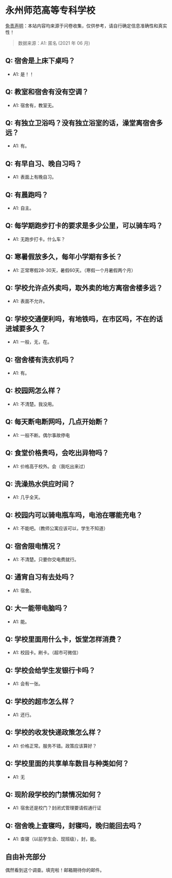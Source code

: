 # 永州师范高等专科学校

[免责声明](https://colleges.chat/#_3)：本站内容均来源于问卷收集，仅供参考，请自行确定信息准确性和真实性！

> 数据来源：A1: 匿名 (2021 年 06 月)

## Q: 宿舍是上床下桌吗？

- A1: 是！！

## Q: 教室和宿舍有没有空调？

- A1: 宿舍有，教室无。

## Q: 有独立卫浴吗？没有独立浴室的话，澡堂离宿舍多远？

- A1: 有。

## Q: 有早自习、晚自习吗？

- A1: 表面上有晚自习。

## Q: 有晨跑吗？

- A1: 自主。

## Q: 每学期跑步打卡的要求是多少公里，可以骑车吗？

- A1: 无跑步打卡。什么车？

## Q: 寒暑假放多久，每年小学期有多长？

- A1: 正常寒假28-30天，暑假60天。（寒假一个月暑假两个月）

## Q: 学校允许点外卖吗，取外卖的地方离宿舍楼多远？

- A1: 表面不允许。

## Q: 学校交通便利吗，有地铁吗，在市区吗，不在的话进城要多久？

- A1: 一般，无，在。

## Q: 宿舍楼有洗衣机吗？

- A1: 有。

## Q: 校园网怎么样？

- A1: 不清楚。我没用。

## Q: 每天断电断网吗，几点开始断？

- A1: 一般不断。偶尔事故停电

## Q: 食堂价格贵吗，会吃出异物吗？

- A1: 价格高于校外。会（我吃出来过）

## Q: 洗澡热水供应时间？

- A1: 几乎全天。

## Q: 校园内可以骑电瓶车吗，电池在哪能充电？

- A1: 不能吧。（教师公寓应该可以，学生不知道）

## Q: 宿舍限电情况？

- A1: 不清楚。只要你交电费就行。

## Q: 通宵自习有去处吗？

- A1: 宿舍。

## Q: 大一能带电脑吗？

- A1: 能。

## Q: 学校里面用什么卡，饭堂怎样消费？

- A1: 校园卡。刷卡。（超市可微信）

## Q: 学校会给学生发银行卡吗？

- A1: 会有一张。

## Q: 学校的超市怎么样？

- A1: 还行。

## Q: 学校的收发快递政策怎么样？

- A1: 价格正常。服务不错。政策应该算好？

## Q: 学校里面的共享单车数目与种类如何？

- A1: 无

## Q: 现阶段学校的门禁情况如何？

- A1: 宿舍还是校门？封闭式管理要请假通行证

## Q: 宿舍晚上查寝吗，封寝吗，晚归能回去吗？

- A1: 查寝（以前学生会、现班级），封，能。

## 自由补充部分

偶然看到这个调查。填完啦！邮箱期待你的邮件。